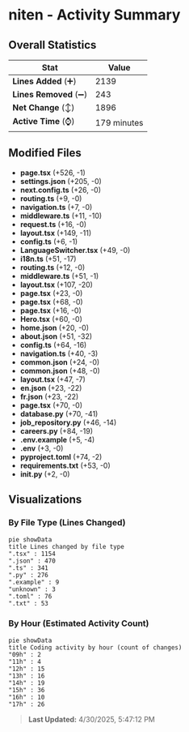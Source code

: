 # niten - Activity Summary 

## Overall Statistics

| Stat                   | Value                                                             |
| ---------------------- | ----------------------------------------------------------------- |
| **Lines Added** (➕)   | 2139                                          |
| **Lines Removed** (➖) | 243                                        |
| **Net Change** (↕)    | 1896                |
| **Active Time** (⌚)   | 179 minutes |


## Modified Files
- **page.tsx** (+526, -1)
- **settings.json** (+205, -0)
- **next.config.ts** (+26, -0)
- **routing.ts** (+9, -0)
- **navigation.ts** (+7, -0)
- **middleware.ts** (+11, -10)
- **request.ts** (+16, -0)
- **layout.tsx** (+149, -11)
- **config.ts** (+6, -1)
- **LanguageSwitcher.tsx** (+49, -0)
- **i18n.ts** (+51, -17)
- **routing.ts** (+12, -0)
- **middleware.ts** (+51, -1)
- **layout.tsx** (+107, -20)
- **page.tsx** (+23, -0)
- **page.tsx** (+68, -0)
- **page.tsx** (+16, -0)
- **Hero.tsx** (+60, -0)
- **home.json** (+20, -0)
- **about.json** (+51, -32)
- **config.ts** (+64, -16)
- **navigation.ts** (+40, -3)
- **common.json** (+24, -0)
- **common.json** (+48, -0)
- **layout.tsx** (+47, -7)
- **en.json** (+23, -22)
- **fr.json** (+23, -22)
- **page.tsx** (+70, -0)
- **database.py** (+70, -41)
- **job_repository.py** (+46, -14)
- **careers.py** (+84, -19)
- **.env.example** (+5, -4)
- **.env** (+3, -0)
- **pyproject.toml** (+74, -2)
- **requirements.txt** (+53, -0)
- **__init__.py** (+2, -0)

## Visualizations

### By File Type (Lines Changed)

```mermaid
pie showData
title Lines changed by file type
".tsx" : 1154
".json" : 470
".ts" : 341
".py" : 276
".example" : 9
"unknown" : 3
".toml" : 76
".txt" : 53
```

### By Hour (Estimated Activity Count)

```mermaid
pie showData
title Coding activity by hour (count of changes)
"09h" : 2
"11h" : 4
"12h" : 15
"13h" : 16
"14h" : 19
"15h" : 36
"16h" : 10
"17h" : 26
```


> **Last Updated:** 4/30/2025, 5:47:12 PM